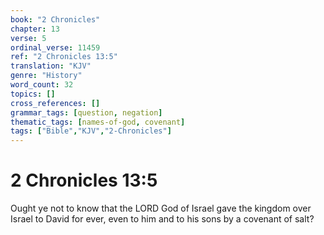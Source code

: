 ```yaml
---
book: "2 Chronicles"
chapter: 13
verse: 5
ordinal_verse: 11459
ref: "2 Chronicles 13:5"
translation: "KJV"
genre: "History"
word_count: 32
topics: []
cross_references: []
grammar_tags: [question, negation]
thematic_tags: [names-of-god, covenant]
tags: ["Bible","KJV","2-Chronicles"]
---
```


# 2 Chronicles 13:5

Ought ye not to know that the LORD God of Israel gave the kingdom over Israel to David for ever, even to him and to his sons by a covenant of salt?
